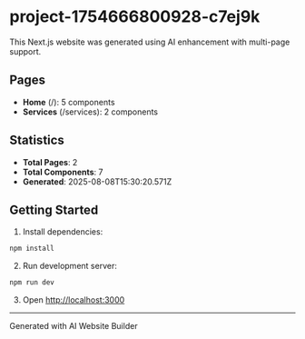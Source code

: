 # project-1754666800928-c7ej9k

This Next.js website was generated using AI enhancement with multi-page support.

## Pages

- **Home** (/): 5 components
- **Services** (/services): 2 components

## Statistics

- **Total Pages**: 2
- **Total Components**: 7
- **Generated**: 2025-08-08T15:30:20.571Z

## Getting Started

1. Install dependencies:
```bash
npm install
```

2. Run development server:
```bash
npm run dev
```

3. Open [http://localhost:3000](http://localhost:3000)

---
Generated with AI Website Builder

